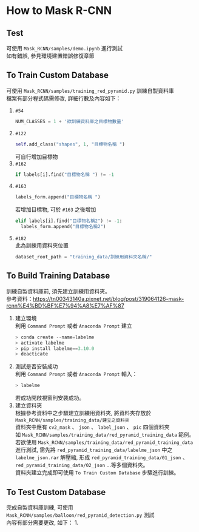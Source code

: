 # How to Mask R-CNN

## Test
可使用 `Mask_RCNN/samples/demo.ipynb` 進行測試<br>
如有錯誤, 參見環境建置錯誤修復章節<br>

## To Train Custom Database
可使用 `Mask_RCNN/samples/training_red_pyramid.py` 訓練自製資料庫<br>
檔案有部分程式碼需修改, 詳細行數及內容如下：<br>
1.  `#54` <br>
    ```python
    NUM_CLASSES = 1 + '欲訓練資料庫之目標物數量'
    ```
2.  `#122` <br>
    ```python
    self.add_class("shapes", 1, "目標物名稱 ")
    ```
    可自行增加目標物<br>
3.  `#162` <br>
    ```python
    if labels[i].find("目標物名稱 ") != -1
    ```
4.  `#163` <br>
    ```python
    labels_form.append("目標物名稱 ")
    ```
    若增加目標物, 可於 `#163` 之後增加<br>
    ```python
    elif labels[i].find("目標物名稱2") != -1:
      labels_form.append("目標物名稱2")
    ```
5.  `#182` <br>
    此為訓練用資料夾位置<br>
    ```python
    dataset_root_path = "training_data/訓練用資料夾名稱/"
    ```

## To Build Training Database
訓練自製資料庫前, 須先建立訓練用資料夾。<br>
參考資料：https://tn00343140a.pixnet.net/blog/post/319064126-mask-rcnn%E4%BD%BF%E7%94%A8%E7%AF%87
1.  建立環境<br>
    利用 `Command Prompt` 或者 `Anaconda Prompt` 建立<br>
    ```python
    > conda create --name=labelme
    > activate labelme
    > pip install labelme==3.10.0
    > deacticate
    ```
2.  測試是否安裝成功<br>
    利用 `Command Prompt` 或者 `Anaconda Prompt` 輸入：<br>
    ```python
    > labelme
    ```
    若成功開啟視窗則安裝成功。<br>
3.  建立資料夾<br>
    根據參考資料中之步驟建立訓練用資料夾, 將資料夾存放於 `Mask_RCNN/samples/training_data/建立之資料夾`<br>
    資料夾中應有 `cv2_mask` 、 `json` 、 `label_json` 、 `pic` 四個資料夾<br>
    如 `Mask_RCNN/samples/training_data/red_pyramid_training_data` 範例。<br>
    若欲使用 `Mask_RCNN/samples/training_data/red_pyramid_training_data` 進行測試, 需先將 `red_pyramid_training_data/labelme_json` 中之 `labelme_json.rar` 解壓縮, 形成 `red_pyramid_training_data/01_json` 、 `red_pyramid_training_data/02_json` ...等多個資料夾。<br>
    資料夾建立完成即可使用 `To Train Custom Database` 步驟進行訓練。

## To Test Custom Database
完成自製資料庫訓練, 可使用 `Mask_RCNN/samples/balloon/red_pyramid_detection.py` 測試<br>
內容有部分需要更改, 如下：
1.  
